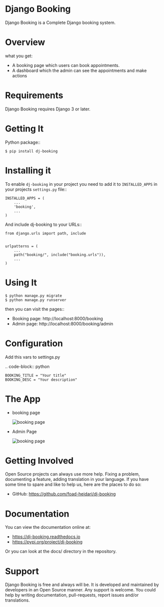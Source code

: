  Django Booking
 ===============

Django Booking is a Complete Django booking system.

Overview
===============

what you get:
   - A booking page which users can book appointments.
   - A dashboard which the admin can see the appointments and make actions

Requirements
============
Django Booking requires Django 3 or later.

Getting It
==========

Python package::

    $ pip install dj-booking

Installing it
=============

To enable `dj-booking` in your project you need to add it to `INSTALLED_APPS` in your projects
`settings.py` file::

    INSTALLED_APPS = (
        ...
        'booking',
        ...
    )

And include dj-booking to your URLs::
    
    from django.urls import path, include


    urlpatterns = (
        ...
        path("booking/", include("booking.urls")),
        ...
    )

Using It
========
    $ python manage.py migrate
    $ python manage.py runserver

then you can visit the pages::

- Booking page: http://localhost:8000/booking
- Admin page: http://localhost:8000/booking/admin

Configuration
=============
Add this vars to settings.py

  .. code-block:: python

    BOOKING_TITLE = "Your title"
    BOOKING_DESC = "Your description"

The App
=======

- booking page

  ![booking page](https://github.com/foad-heidari/dj-booking/blob/main/docs/img/1.png?raw=true)

- Admin Page

  ![booking page](https://github.com/foad-heidari/dj-booking/blob/main/docs/img/2.png?raw=true)
  

Getting Involved
================
Open Source projects can always use more help. Fixing a problem, documenting a feature, adding
translation in your language. If you have some time to spare and like to help us, here are the places to do so:

- GitHub: https://github.com/foad-heidari/dj-booking

Documentation
=============
You can view the documentation online at:

- https://dj-booking.readthedocs.io
- https://pypi.org/project/dj-booking

Or you can look at the docs/ directory in the repository.

Support
=======

Django Booking is free and always will be. It is developed and maintained by developers in an Open Source manner.
Any support is welcome. You could help by writing documentation, pull-requests, report issues and/or translations.

